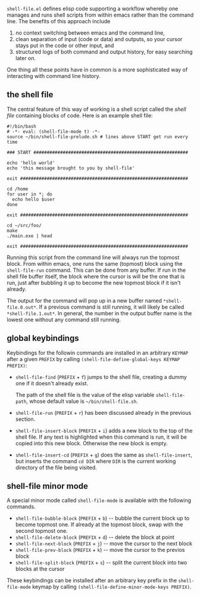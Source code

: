 `shell-file.el` defines elisp code supporting a workflow whereby one
manages and runs shell scripts from within emacs rather than the
command line.  The benefits of this approach include

  1. no context switching between emacs and the command line,
  2. clean separation of input (code or data) and outputs, so your
     cursor stays put in the code or other input, and
  3. structured logs of both command and output history, for easy
     searching later on.

One thing all these points have in common is a more sophisticated 
way of interacting with command line history. 

## the shell file ##

The central feature of this way of working is a shell script called
the *shell file* containing blocks of code.  Here is an example shell
file:

    #!/bin/bash
    # -*- eval: (shell-file-mode t) -*-
    source ~/bin/shell-file-prelude.sh # lines above START get run every time

    ### START ##########################################################

    echo 'hello world'
    echo 'this message brought to you by shell-file'

    exit ###############################################################

    cd /home
    for user in *; do
      echo hello $user
    done

    exit ###############################################################

    cd ~/src/foo/
    make
    ./main.exe | head

    exit ###############################################################

Running this script from the command line will always run the topmost
block.  From within emacs, one runs the same (topmost) block using the
`shell-file-run` command.  This can be done from any buffer.  If run
in the shell file buffer itself, the block where the cursor is will be
the one that is run, just after bubbling it up to become the new
topmost block if it isn't already.

The output for the command will pop up in a new buffer named
`*shell-file.0.out*`.  If a previous command is still running, it will
likely be called `*shell-file.1.out*`.  In general, the number in the
output buffer name is the lowest one without any command still
running.

## global keybindings ##

Keybindings for the followin commands are installed in an arbitrary
`KEYMAP` after a given `PREFIX` by calling
`(shell-file-define-global-keys KEYMAP PREFIX)`:

  + `shell-file-find` (`PREFIX` + `f`) jumps to the shell file,
    creating a dummy one if it doesn't already exist.

    The path of the shell file is the value of the elisp variable
    `shell-file-path`, whose default value is `~/bin/shell-file.sh`.

  + `shell-file-run` (`PREFIX` + `r`) has been discussed already in
    the previous section.

  + `shell-file-insert-block` (`PREFIX` + `i`) adds a new block to the
    top of the shell file.  If any text is highlighted when this
    command is run, it will be copied into this new block.  Otherwise
    the new block is empty.

  + `shell-file-insert-cd` (`PREFIX` + `g`) does the same as
    `shell-file-insert`, but inserts the command `cd DIR` where `DIR`
    is the current working directory of the file being visited.

## shell-file minor mode ##

A special minor mode called `shell-file-mode` is available with 
the following commands.

  + `shell-file-bubble-block` (`PREFIX` + `b`) -- bubble the current block up to become
    topmost one.  If already at the topmost block, swap with the
    second topmost one.
  + `shell-file-delete-block` (`PREFIX` + `d`) -- delete the block at point
  + `shell-file-next-block` (`PREFIX` + `j`) -- move the cursor to the next block
  + `shell-file-prev-block` (`PREFIX` + `k`) -- move the cursor to the previos block
  + `shell-file-split-block` (`PREFIX` + `s`) -- split the current block into two blocks
    at the cursor

These keybindings can be installed after an arbitrary key prefix in
the `shell-file-mode` keymap by calling
`(shell-file-define-minor-mode-keys PREFIX)`.
